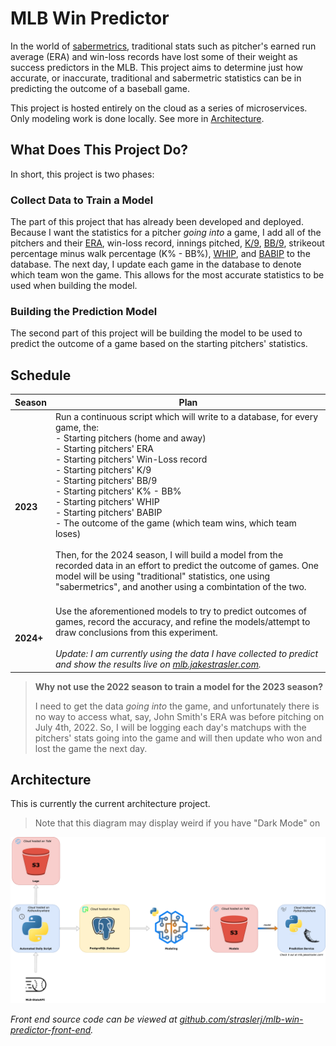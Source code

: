 # MLB Win Predictor

In the world of [sabermetrics](https://en.wikipedia.org/wiki/Sabermetrics), traditional stats such as pitcher's earned run average (ERA) and win-loss records have lost some of their weight as success predictors in the MLB. This project aims to determine just how accurate, or inaccurate, traditional and sabermetric statistics can be in predicting the outcome of a baseball game.

This project is hosted entirely on the cloud as a series of microservices. Only modeling work is done locally. See more in [Architecture](#architecture).

## What Does This Project Do?

In short, this project is two phases:

### Collect Data to Train a Model

The part of this project that has already been developed and deployed. Because I want the statistics for a pitcher *going into* a game, I add all of the pitchers and their [ERA](https://library.fangraphs.com/pitching/era/), win-loss record, innings pitched, [K/9](https://en.wikipedia.org/wiki/Strikeouts_per_nine_innings_pitched), [BB/9](https://en.wikipedia.org/wiki/Bases_on_balls_per_nine_innings_pitched), strikeout percentage minus walk percentage (K% - BB%), [WHIP](https://library.fangraphs.com/pitching/whip/), and [BABIP](https://library.fangraphs.com/pitching/babip/) to the database. The next day, I update each game in the database to denote which team won the game. This allows for the most accurate statistics to be used when building the model.

### Building the Prediction Model

The second part of this project will be building the model to be used to predict the outcome of a game based on the starting pitchers' statistics. 

## Schedule

| **Season** | **Plan**                                                                                                                                                                                                                                                                                                                                                                                                                                                                                                                                                                                                                                                                             |
| ---------- | ------------------------------------------------------------------------------------------------------------------------------------------------------------------------------------------------------------------------------------------------------------------------------------------------------------------------------------------------------------------------------------------------------------------------------------------------------------------------------------------------------------------------------------------------------------------------------------------------------------------------------------------------------------------------------------ |
| **2023**   | Run a continuous script which will write to a database, for every game, the: <br> - Starting pitchers (home and away)<br> - Starting pitchers' ERA<br> - Starting pitchers' Win-Loss record<br> - Starting pitchers' K/9<br> - Starting pitchers' BB/9<br> - Starting pitchers' K% - BB%<br> - Starting pitchers' WHIP<br> - Starting pitchers' BABIP<br> - The outcome of the game (which team wins, which team loses)<br><br>Then, for the 2024 season, I will build a model from the recorded data in an effort to predict the outcome of games. One model will be using "traditional" statistics, one using "sabermetrics", and another using a combintation of the two.<br><br> |
| **2024+**  | Use the aforementioned models to try to predict outcomes of games, record the accuracy, and refine the models/attempt to draw conclusions from this experiment.<br><br>  *Update: I am currently using the data I have collected to predict and show the results live on [mlb.jakestrasler.com](https://mlb.jakestrasler.com).*                                                                                                                                                                                                                                                                                                                                                      |

> **Why not use the 2022 season to train a model for the 2023 season?**
>
> I need to get the data *going into* the game, and unfortunately there is no way to access what, say, John Smith's ERA was before pitching on July 4th, 2022. So, I will be logging each day's matchups with the pitchers' stats going into the game and will then update who won and lost the game the next day.

## Architecture

This is currently the current architecture project.

> Note that this diagram may display weird if you have "Dark Mode" on

![alt text](resources/updated-arch-diagram.png)

*Front end source code can be viewed at [github.com/straslerj/mlb-win-predictor-front-end](https://github.com/straslerj/mlb-win-predictor-front-end).*


